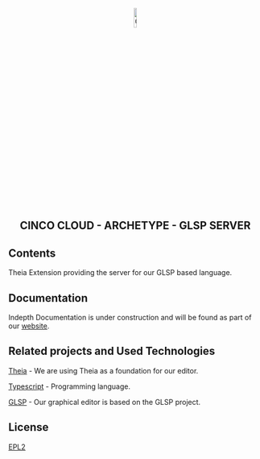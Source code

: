 <div align='center'>

<br />

<img src="https://gitlab.com/scce/cinco-cloud/-/raw/main/docs/vuepress/src/.vuepress/public/assets/cinco-cloud-logo.png" width="10%" alt="Cinco Cloud Logo" />

<h2>CINCO CLOUD - ARCHETYPE - GLSP SERVER</h2>

</div>

## Contents

Theia Extension providing the server for our GLSP based language.

## Documentation

Indepth Documentation is under construction and will be found as part of our [website](https://scce.gitlab.io/cinco-cloud/).

## Related projects and Used Technologies

[Theia][theia] - We are using Theia as a foundation for our editor.

[Typescript][typescript] - Programming language.

[GLSP][glsp] - Our graphical editor is based on the GLSP project.

[//]: # "Source definitions"
[theia]: https://github.com/eclipse-theia/theia "Theia"
[typescript]: https://www.typescriptlang.org/ "Typescript"
[glsp]: https://github.com/eclipse-glsp/glsp "The Graphical Language Server Platform"

## License

[EPL2](https://www.eclipse.org/legal/epl-2.0/)
